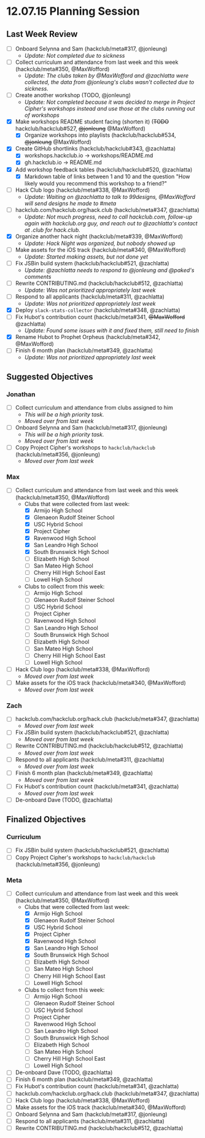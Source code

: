 # 12.07.15 Planning Session

## Last Week Review

- [ ] Onboard Selynna and Sam (hackclub/meta#317, @jonleung)
  - _Update: Not completed due to sickness_
- [ ] Collect curriculum and attendance from last week and this week
  (hackclub/meta#350, @MaxWofford)
  - _Update: The clubs taken by @MaxWofford and @zachlatta were collected, the
    data from @jonleung's clubs wasn't collected due to sickness._
- [ ] Create another workshop (TODO, @jonleung)
  - _Update: Not completed because it was decided to merge in Project Cipher's
    workshops instead and use those at the clubs running out of workshops_
- [x] Make workshops README student facing (shorten it) (~~TODO~~
  hackclub/hackclub#527, ~~@jonleung~~ @MaxWofford)
  - [x] Organize workshops into playlists (hackclub/hackclub#534, ~~@jonleung~~
    @MaxWofford)
- [x] Create GitHub shortlinks (hackclub/hackclub#343, @zachlatta)
  - [x] workshops.hackclub.io -> workshops/README.md
  - [x] gh.hackclub.io -> README.md
- [x] Add workshop feedback tables (hackclub/hackclub#520, @zachlatta)
  - [x] Markdown table of links between 1 and 10 and the question "How likely
    would you recommend this workshop to a friend?"
- [ ] Hack Club logo (hackclub/meta#338, @MaxWofford)
  - _Update: Waiting on @zachlatta to talk to 99designs, @MaxWofford will send
    designs he made to #meta_
- [ ] hackclub.com/hackclub.org/hack.club (hackclub/meta#347, @zachlatta)
  - _Update: Not much progress, need to call hackclub.com, follow-up again with
    hackclub.org guy, and reach out to @zachlatta's contact at .club for
    hack.club._
- [x] Organize another hack night (hackclub/meta#339, @MaxWofford)
  - _Update: Hack Night was organized, but nobody showed up_
- [ ] Make assets for the iOS track (hackclub/meta#340, @MaxWofford)
  - _Update: Started making assets, but not done yet_
- [ ] Fix JSBin build system (hackclub/hackclub#521, @zachlatta)
  - _Update: @zachlatta needs to respond to @jonleung and @paked's comments_
- [ ] Rewrite CONTRIBUTING.md (hackclub/hackclub#512, @zachlatta)
  - _Update: Was not prioritized appropriately last week_
- [ ] Respond to all applicants (hackclub/meta#311, @zachlatta)
  - _Update: Was not prioritized appropriately last week_
- [x] Deploy `slack-stats-collector` (hackclub/meta#348, @zachlatta)
- [ ] Fix Hubot's contribution count (hackclub/meta#341, ~~@MaxWofford~~
  @zachlatta)
  - _Update: Found some issues with it and fixed them, still need to finish_
- [x] Rename Hubot to Prophet Orpheus (hackclub/meta#342, @MaxWofford)
- [ ] Finish 6 month plan (hackclub/meta#349, @zachlatta)
  - _Update: Was not prioritized appropriately last week_

## Suggested Objectives

### Jonathan

- [ ] Collect curriculum and attendance from clubs assigned to him
  - _This will be a high priority task._
  - _Moved over from last week_
- [ ] Onboard Selynna and Sam (hackclub/meta#317, @jonleung)
  - _This will be a high priority task._
  - _Moved over from last week_
- [ ] Copy Project Cipher's workshops to `hackclub/hackclub` (hackclub/meta#356,
  @jonleung)
  - _Moved over from last week_

### Max

- [ ] Collect curriculum and attendance from last week and this week
  (hackclub/meta#350, @MaxWofford)
  - Clubs that were collected from last week:
    - [x] Armijo High School
    - [x] Glenaeon Rudolf Steiner School
    - [x] USC Hybrid School
    - [x] Project Cipher
    - [x] Ravenwood High School
    - [x] San Leandro High School
    - [x] South Brunswick High School
    - [ ] Elizabeth High School
    - [ ] San Mateo High School
    - [ ] Cherry Hill High School East
    - [ ] Lowell High School
  - Clubs to collect from this week:
    - [ ] Armijo High School
    - [ ] Glenaeon Rudolf Steiner School
    - [ ] USC Hybrid School
    - [ ] Project Cipher
    - [ ] Ravenwood High School
    - [ ] San Leandro High School
    - [ ] South Brunswick High School
    - [ ] Elizabeth High School
    - [ ] San Mateo High School
    - [ ] Cherry Hill High School East
    - [ ] Lowell High School
- [ ] Hack Club logo (hackclub/meta#338, @MaxWofford)
  - _Moved over from last week_
- [ ] Make assets for the iOS track (hackclub/meta#340, @MaxWofford)
  - _Moved over from last week_

### Zach

- [ ] hackclub.com/hackclub.org/hack.club (hackclub/meta#347, @zachlatta)
  - _Moved over from last week_
- [ ] Fix JSBin build system (hackclub/hackclub#521, @zachlatta)
  - _Moved over from last week_
- [ ] Rewrite CONTRIBUTING.md (hackclub/hackclub#512, @zachlatta)
  - _Moved over from last week_
- [ ] Respond to all applicants (hackclub/meta#311, @zachlatta)
  - _Moved over from last week_
- [ ] Finish 6 month plan (hackclub/meta#349, @zachlatta)
  - _Moved over from last week_
- [ ] Fix Hubot's contribution count (hackclub/meta#341, @zachlatta)
  - _Moved over from last week_
- [ ] De-onboard Dave (TODO, @zachlatta)

## Finalized Objectives

### Curriculum

- [ ] Fix JSBin build system (hackclub/hackclub#521, @zachlatta)
- [ ] Copy Project Cipher's workshops to `hackclub/hackclub` (hackclub/meta#356,
  @jonleung)

### Meta

- [ ] Collect curriculum and attendance from last week and this week
  (hackclub/meta#350, @MaxWofford)
  - Clubs that were collected from last week:
    - [x] Armijo High School
    - [x] Glenaeon Rudolf Steiner School
    - [x] USC Hybrid School
    - [x] Project Cipher
    - [x] Ravenwood High School
    - [x] San Leandro High School
    - [x] South Brunswick High School
    - [ ] Elizabeth High School
    - [ ] San Mateo High School
    - [ ] Cherry Hill High School East
    - [ ] Lowell High School
  - Clubs to collect from this week:
    - [ ] Armijo High School
    - [ ] Glenaeon Rudolf Steiner School
    - [ ] USC Hybrid School
    - [ ] Project Cipher
    - [ ] Ravenwood High School
    - [ ] San Leandro High School
    - [ ] South Brunswick High School
    - [ ] Elizabeth High School
    - [ ] San Mateo High School
    - [ ] Cherry Hill High School East
    - [ ] Lowell High School
- [ ] De-onboard Dave (TODO, @zachlatta)
- [ ] Finish 6 month plan (hackclub/meta#349, @zachlatta)
- [ ] Fix Hubot's contribution count (hackclub/meta#341, @zachlatta)
- [ ] hackclub.com/hackclub.org/hack.club (hackclub/meta#347, @zachlatta)
- [ ] Hack Club logo (hackclub/meta#338, @MaxWofford)
- [ ] Make assets for the iOS track (hackclub/meta#340, @MaxWofford)
- [ ] Onboard Selynna and Sam (hackclub/meta#317, @jonleung)
- [ ] Respond to all applicants (hackclub/meta#311, @zachlatta)
- [ ] Rewrite CONTRIBUTING.md (hackclub/hackclub#512, @zachlatta)
